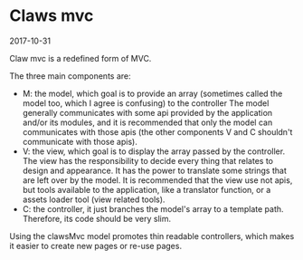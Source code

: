 Claws mvc
===============
2017-10-31



Claw mvc is a redefined form of MVC.


The three main components are:

- M: the model, which goal is to provide an array (sometimes called the model too, which I agree is confusing) to the controller
        The model generally communicates with some api provided by the application and/or its modules,
        and it is recommended that only the model can communicates with those apis (the other components V and C 
        shouldn't communicate with those apis).
- V: the view, which goal is to display the array passed by the controller.
        The view has the responsibility to decide every thing that relates to design and appearance.
        It has the power to translate some strings that are left over by the model.
        It is recommended that the view use not apis, but tools available to the application, like
        a translator function, or a assets loader tool (view related tools).
- C: the controller, it just branches the model's array to a template path.
        Therefore, its code should be very slim.
        
        
        
Using the clawsMvc model promotes thin readable controllers, which makes it easier to create new pages or re-use pages.                 
                
        
        

